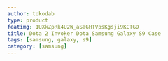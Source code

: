 ```yaml
---
author: tokodab
type: product
featimg: 1UXkZpRk4U2W_aSaGHTVpsKgsji9KCTGD
title: Dota 2 Invoker Dota Samsung Galaxy S9 Case
tags: [samsung, galaxy, s9]
category: [samsung]
---
```

